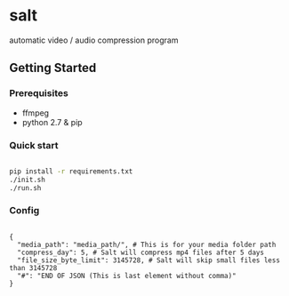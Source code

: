 # salt
automatic video / audio compression program

## Getting Started

### Prerequisites

- ffmpeg
- python 2.7 & pip


### Quick start
```bash

pip install -r requirements.txt
./init.sh
./run.sh


```

### Config

```

{
  "media_path": "media_path/", # This is for your media folder path
  "compress_day": 5, # Salt will compress mp4 files after 5 days
  "file_size_byte_limit": 3145728, # Salt will skip small files less than 3145728
  "#": "END OF JSON (This is last element without comma)"
}

```
